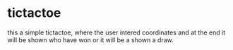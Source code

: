 # tictactoe
this a simple tictactoe, where the user intered coordinates and at the end it will be shown who have won or it will be a shown a draw.
